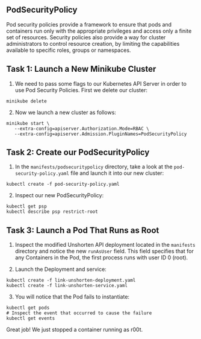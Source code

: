 ## PodSecurityPolicy
Pod security policies provide a framework to ensure that pods and containers run only with the appropriate privileges and access only a finite set of resources. Security policies also provide a way for cluster administrators to control resource creation, by limiting the capabilities available to specific roles, groups or namespaces.

## Task 1: Launch a New Minikube Cluster
1. We need to pass some flags to our Kubernetes API Server in order to use Pod Security Policies. First we delete our cluster:
```
minikube delete
```

2. Now we launch a new cluster as follows:
```
minikube start \
   --extra-config=apiserver.Authorization.Mode=RBAC \
   --extra-config=apiserver.Admission.PluginNames=PodSecurityPolicy
```

## Task 2: Create our PodSecurityPolicy
1. In the `manifests/podsecuritypolicy` directory, take a look at the `pod-security-policy.yaml` file and launch it into our new cluster:
```
kubectl create -f pod-security-policy.yaml
```

2. Inspect our new PodSecurityPolicy:
```
kubectl get psp
kubectl describe psp restrict-root
```

## Task 3: Launch a Pod That Runs as Root
1. Inspect the modified Unshorten API deployment located in the `manifests` directory and notice the new `runAsUser` field. This field specifies that for any Containers in the Pod, the first process runs with user ID 0 (root). 

2. Launch the Deployment and service:
```
kubectl create -f link-unshorten-deployment.yaml
kubectl create -f link-unshorten-service.yaml
```

3. You will notice that the Pod fails to instantiate:
```
kubectl get pods
# Inspect the event that occurred to cause the failure
kubectl get events
```

Great job! We just stopped a container running as r00t.


